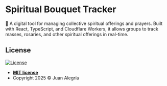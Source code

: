 # Spiritual Bouquet Tracker

💐 A digital tool for managing collective spiritual offerings and prayers. Built with React, TypeScript, and Cloudflare Workers, it allows groups to track masses, rosaries, and other spiritual offerings in real-time.

## License

[![License](http://img.shields.io/:license-mit-blue.svg?style=flat-square)](http://badges.mit-license.org)

- **[MIT license](LICENSE)**
- Copyright 2025 © Juan Alegría

